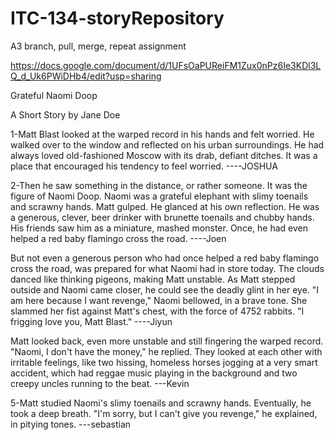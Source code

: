 # ITC-134-storyRepository
A3 branch, pull, merge, repeat assignment 

https://docs.google.com/document/d/1UFsOaPUReiFM1Zux0nPz6Ie3KDl3LQ_d_Uk6PWiDHb4/edit?usp=sharing


Grateful Naomi Doop
								
A Short Story
			 									by Jane Doe
								
1-Matt Blast looked at the warped record in his hands and felt worried.
He walked over to the window and reflected on his urban surroundings. He had always loved old-fashioned Moscow with its drab, defiant ditches. It was a place that encouraged his tendency to feel worried.
                      ----JOSHUA 


2-Then he saw something in the distance, or rather someone. It was the figure of Naomi Doop. Naomi was a grateful elephant with slimy toenails and scrawny hands.
Matt gulped. He glanced at his own reflection. He was a generous, clever, beer drinker with brunette toenails and chubby hands. His friends saw him as a miniature, mashed monster. Once, he had even helped a red baby flamingo cross the road.
			----Joen


But not even a generous person who had once helped a red baby flamingo cross the road, was prepared for what Naomi had in store today.
The clouds danced like thinking pigeons, making Matt unstable.
As Matt stepped outside and Naomi came closer, he could see the deadly glint in her eye.
"I am here because I want revenge," Naomi bellowed, in a brave tone. She slammed her fist against Matt's chest, with the force of 4752 rabbits. "I frigging love you, Matt Blast."
		----Jiyun

Matt looked back, even more unstable and still fingering the warped record. "Naomi, I don't have the money," he replied.
They looked at each other with irritable feelings, like two hissing, homeless horses jogging at a very smart accident, which had reggae music playing in the background and two creepy uncles running to the beat.
		---Kevin


5-Matt studied Naomi's slimy toenails and scrawny hands. Eventually, he took a deep breath. "I'm sorry, but I can't give you revenge," he explained, in pitying tones.
       ---sebastian
